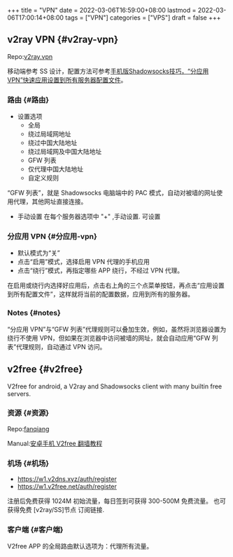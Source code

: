 +++
title = "VPN"
date = 2022-03-06T16:59:00+08:00
lastmod = 2022-03-06T17:00:14+08:00
tags = ["VPN"]
categories = ["VPS"]
draft = false
+++

## v2ray VPN {#v2ray-vpn}

Repo:[v2ray.vpn](https://github.com/bannedbook/v2ray.vpn)

移动端参考 SS 设计，配置方法可参考[手机版Shadowsocks技巧，“分应用VPN”快速应用设置到所有服务器配置文件](https://baiyunju.cc/3959)。


### 路由 {#路由}

-   设置选项
    -   全局
    -   绕过局域网地址
    -   绕过中国大陆地址
    -   绕过局域网及中国大陆地址
    -   GFW 列表
    -   仅代理中国大陆地址
    -   自定义规则

“GFW 列表”，就是 Shadowsocks 电脑端中的 PAC 模式，自动对被墙的网址使用代理，其他网址直接连接。

-   手动设置
    在每个服务器选项中 "+" ,手动设置. 可设置


### 分应用 VPN {#分应用-vpn}

-   默认模式为“关”
-   点击“启用”模式，选择启用 VPN 代理的手机应用
-   点击“绕行”模式，再指定哪些 APP 绕行，不经过 VPN 代理。

在启用或绕行内选择好应用后，点击右上角的三个点菜单按钮，再点击“应用设置到所有配置文件”，这样就将当前的配置数据，应用到所有的服务器。


### Notes {#notes}

“分应用 VPN”与“GFW 列表”代理规则可以叠加生效，例如，虽然将浏览器设置为绕行不使用 VPN，但如果在浏览器中访问被墙的网址，就会自动应用“GFW 列表”代理规则，自动通过 VPN 访问。


## v2free {#v2free}

V2free for android, a V2ray and Shadowsocks client with many builtin free servers.


### 资源 {#资源}

Repo:[fanqiang](https://github.com/bannedbook/fanqiang)

Manual:[安卓手机 V2free 翻墙教程](https://github.com/bannedbook/fanqiang/blob/master/android/v2free.md)


### 机场 {#机场}

-   <https://w1.v2dns.xyz/auth/register>
-   <https://w1.v2free.net/auth/register>

注册后免费获得 1024M 初始流量，每日签到可获得 300-500M 免费流量。 也可获得免费 [v2ray/SS]节点 订阅链接.


### 客户端 {#客户端}

V2free APP 的全局路由默认选项为：代理所有流量。